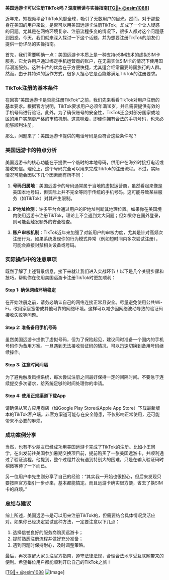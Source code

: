 **美国远游卡可以注册TikTok吗？深度解读与实操指南[[TG💪+ @esim1088](https://t.me/s/esim1088)]**

近年来，短视频平台TikTok风靡全球，吸引了无数用户的目光。然而，对于那些身在美国的用户来说，是否可以用美国远游卡注册TikTok，却成了一个让人疑惑的问题。尤其是在网络环境复杂、注册流程多变的情况下，很多人都对这个问题感到困惑。今天，我们就来深入探讨一下这个话题，并为想要注册TikTok的朋友们提供一份详尽的实操指南。

首先，我们需要明确一点：美国远游卡本质上是一种支持eSIM技术的虚拟SIM卡服务，它允许用户通过绑定手机运营商的账户，在无需实体SIM卡的情况下使用国际漫游服务。这种卡片的优势在于方便快捷，尤其适合经常需要跨国旅行的人群。然而，由于其特殊的运作方式，很多人担心它是否能够满足TikTok的注册要求。

### TikTok注册的基本条件

在回答“美国远游卡是否能注册TikTok”之前，我们先来看看TikTok对用户注册的基本要求。根据官方说明，TikTok要求用户必须年满16岁，并且需要提供有效的手机号码进行验证。此外，为了确保账号的安全性，TikTok还会对部分国家或地区的用户实施更严格的审核机制。这意味着，即便你拥有合法的手机号码，也未必能够顺利注册。

那么，问题来了：美国远游卡提供的电话号码是否符合这些条件呢？

### 美国远游卡的特点分析

美国远游卡的核心功能在于提供一个临时的本地号码，供用户在海外时接打电话或接收短信。理论上，这个号码完全可以用来完成TikTok的注册流程。不过，实际情况可能会因以下几个因素而有所不同：

1. **号码归属地**：美国远游卡的号码通常属于当地的虚拟运营商，虽然看起来像是美国本地号码，但实际上并不完全等同于传统的手机号码。这可能导致某些服务（如TikTok）对其产生限制。
   
2. **IP地址检测**：许多平台会通过用户的IP地址判断其地理位置。如果你在美国境内使用远游卡注册TikTok，理论上不会遇到太大问题；但如果你在国外登录，则可能会触发额外的安全检查。

3. **账户审核机制**：TikTok近年来加强了对新用户的审核力度，尤其是针对高频次注册行为。如果系统发现你的行为模式异常（例如短时间内多次尝试注册），可能会直接封禁相关设备或号码。

### 实际操作中的注意事项

既然了解了上述背景信息，接下来就让我们进入实战环节！以下是几个关键步骤和技巧，帮助你在使用美国远游卡注册TikTok时更加顺利：

#### Step 1: 确保网络环境稳定
在开始注册之前，请务必确认自己的网络连接正常且安全。尽量避免使用公共Wi-Fi，改用家庭宽带或其他可靠的网络环境。这样可以减少因网络波动导致的验证码接收失败等问题。

#### Step 2: 准备备用手机号码
虽然美国远游卡提供了虚拟号码，但为了保险起见，建议同时准备一个国内的手机号码作为备用方案。一旦遇到无法接收验证码的情况，可以迅速切换到备用号码继续操作。

#### Step 3: 注意时间间隔
为了避免触发风控系统，每次尝试注册之间最好保持一定的间隔时间。不要急于连续提交多次请求，给系统足够的时间处理你的申请。

#### Step 4: 使用正规渠道下载App
请确保从官方应用商店（如Google Play Store或Apple App Store）下载最新版本的TikTok客户端。非官方渠道可能存在安全隐患，不仅影响正常使用，还可能带来不必要的麻烦。

### 成功案例分享

当然，也有不少朋友已经成功用美国远游卡完成了TikTok的注册。比如小王同学，在出发前往美国参加暑期交换项目前，提前购买了一张美国远游卡，并顺利通过了验证流程。他提到，整个过程并没有遇到特别大的困难，只是在输入验证码时稍微等待了一下而已。

另一位用户李先生则分享了自己的经验：“其实我一开始也很担心，但后来发现只要按照官方指引一步步来，基本都能搞定。而且远游卡确实很方便，省去了换SIM卡的麻烦。”

### 总结与建议

综上所述，美国远游卡是可以用来注册TikTok的，但需要结合具体情况灵活应对。如果你已经决定尝试这种方法，一定要注意以下几点：

1. 选择信誉良好的服务商购买远游卡；
2. 提前熟悉注册流程并做好充分准备；
3. 遇到问题时保持耐心，及时调整策略。

最后，再次提醒大家关注官方指南，遵守法律法规，合理合法地享受互联网带来的便利。希望每位用户都能顺利开启自己的TikTok之旅！

[[TG💪+ @esim1088](https://t.me/s/esim1088) ![Image](https://i.postimg.cc/4NQfJmqS/Snipaste-2025-05-13-00-14-12.png)]
